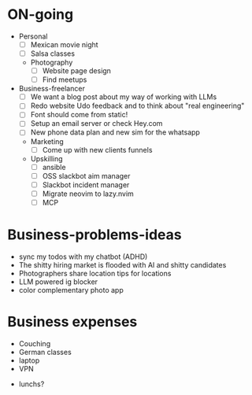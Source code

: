 # ON-going
-  Personal
    - [ ] Mexican movie night<Berlin>
    - [ ] Salsa classes
    -  Photography
        - [ ] Website page design
        - [ ] Find meetups
-  Business-freelancer
    - [ ] We want a blog post about my way of working with LLMs
    - [ ] Redo website Udo feedback and to think about "real engineering"
    - [ ] Font should come from static!
    - [ ] Setup an email server or check Hey.com
    - [ ] New phone data plan and new sim for the whatsapp
    - Marketing
        - [ ] Come up with new clients funnels
    -  Upskilling
        - [ ] ansible
        - [ ] OSS slackbot aim manager
        - [ ] Slackbot incident manager
        - [ ] Migrate neovim to lazy.nvim
        - [ ] MCP

# Business-problems-ideas
- sync my todos with my chatbot (ADHD)
- The shitty hiring market is flooded with AI and shitty candidates
- Photographers share location tips for locations
- LLM powered ig blocker
- color complementary photo app

#  Business expenses
- Couching
- German classes
- laptop
- VPN
* lunchs?
